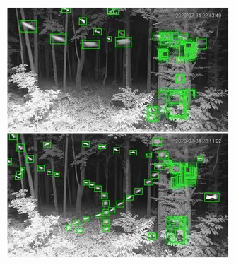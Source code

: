 ![20200731-224059-231104](in/20200731/20200731-224059-231104_0_.jpg)
![20200731-231109-234114](in/20200731/20200731-231109-234114_0_.jpg)
